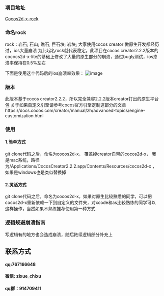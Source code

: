 ### 项目地址

[Cocos2d-x-rock](https://github.com/baiguo/Cocos2d-x-rock)

### 命名rock
rock：岩石; 石山; 礁石; 巨石块; 岩块;
大家使用cocos creator 做原生开发都经历过，ios大量崩溃 为此起名rock就代表稳定。此项目在cocos creator2.2.2版本的cococs2d-x-lite的基础上修改了大量的原生部分的崩溃，通过bugly测试，ios崩溃率保持在0.5%左右

下面是使用这个代码后的ios崩溃率效果：
![image](https://github.com/baiguo/Cocos2d-x-rock/blob/master/image/1.png)


### 版本
此版本基于cocos creator2.2.2，所以完全兼容2.2.2版本creator打出的原生平台包
关于如果自定义引擎请参考cocos官方引擎定制这部分的文章https://docs.cocos.com/creator/manual/zh/advanced-topics/engine-customization.html


### 使用
#### 1.简单方式
git clone代码之后，命名为cocos2d-x， 覆盖掉creator自带的cocos2d-x， 我是mac系统，路径为/Applications/CocosCreator2.2.2.app/Contents/Resources/cocos2d-x 
，如果是windows也是类似替换掉

#### 2.灵活方式
git clone代码之后，命名为cocos2d-x，如果对原生比较熟悉的同学，可以把cocos2d-x重新依赖一下到自定义的文件夹，对xcode和as比较熟练的同学可以这样操作，当然如果不熟练推荐使用第一种方式


### 逻辑规避崩溃指南
写逻辑有的地方也会造成崩溃，随后陆续逻辑部分补充上



## 联系方式 
#### qq:767166648
#### 微信: zixue_chixu
#### qq群：914709411

